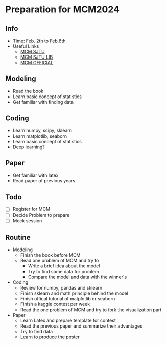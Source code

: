 # Preparation for MCM2024

## Info

- Time: Feb. 2th to Feb.6th
- Useful Links
  - [MCM SJTU](https://anl.sjtu.edu.cn/mcm/MCM2024/)
  - [MCM SJTU LIB](https://anl.sjtu.edu.cn/mcm/docs/name/使用手册)
  - [MCM OFFICIAL](https://www.comap.com)

## Modeling

- Read the book
- Learn basic concept of statistics
- Get familiar with finding data

## Coding

- Learn numpy, scipy, sklearn
- Learn matplotlib, seaborn
- Learn basic concept of statistics
- Deep learning?

## Paper

- Get familiar with latex
- Read paper of previous years

## Todo

- [ ] Register for MCM
- [ ] Decide Problem to prepare
- [ ] Mock session

## Routine

- Modeling
  - Finish the book before MCM
  - Read one problem of MCM and try to
    - Write a brief idea about the model
    - Try to find some data for problem
    - Compare the model and data with the winner's
- Coding
  - Review for numpy, pandas and sklearn
  - Finish sklearn and math principle behind the model
  - Finish offical tutorial of matplotlib or seaborn
  - Finish a kaggle contest per week
  - Read the one problem of MCM and try to fork the visualization part
- Paper
  - Learn Latex and prepare template for contest
  - Read the previous paper and summarize their advantages
  - Try to find data
  - Learn to produce the poster
